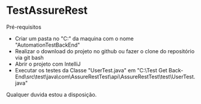 # TestAssureRest

Pré-requisitos

- Criar um pasta no "C:" da maquina com o nome "AutomationTestBackEnd"
- Realizar o download do projeto no github ou fazer o clone do repositório via git bash
- Abrir o projeto com IntelliJ
- Executar os testes da Classe "UserTest.java" em "C:\Test Get Back-End\src\test\java\com\AssureRestTest\api\AssureRestTest\test\UserTest.java"

Qualquer duvida estou a disposição.

